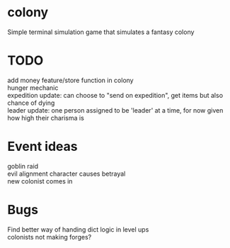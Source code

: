 # colony
Simple terminal simulation game that simulates a fantasy colony

# TODO
add money feature/store function in colony\
hunger mechanic\
expedition update: can choose to "send on expedition", get items but also chance of dying\
leader update: one person assigned to be 'leader' at a time, for now given how high their charisma is 

# Event ideas
goblin raid\
evil alignment character causes betrayal\
new colonist comes in

# Bugs
Find better way of handing dict logic in level ups\
colonists not making forges?
